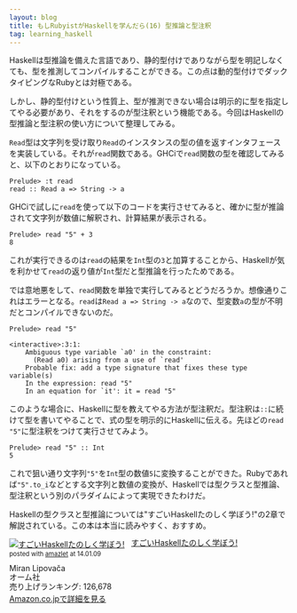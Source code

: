 ```yaml
---
layout: blog
title: もしRubyistがHaskellを学んだら(16) 型推論と型注釈
tag: learning_haskell
---
```




Haskellは型推論を備えた言語であり、静的型付けでありながら型を明記しなくても、型を推測してコンパイルすることができる。この点は動的型付けでダックタイピングなRubyとは対極である。

しかし、静的型付けという性質上、型が推測できない場合は明示的に型を指定してやる必要があり、それをするのが型注釈という機能である。今回はHaskellの型推論と型注釈の使い方について整理してみる。

`Read`型は文字列を受け取り`Read`のインスタンスの型の値を返すインタフェースを実装している。それが`read`関数である。GHCiで`read`関数の型を確認してみると、以下のとおりになっている。

~~~~
Prelude> :t read
read :: Read a => String -> a
~~~~

GHCiで試しに`read`を使って以下のコードを実行させてみると、確かに型が推論されて文字列が数値に解釈され、計算結果が表示される。

~~~~
Prelude> read "5" + 3
8
~~~~

これが実行できるのは`read`の結果を`Int`型の`3`と加算することから、Haskellが気を利かせて`read`の返り値が`Int`型だと型推論を行ったためである。

では意地悪をして、`read`関数を単独で実行してみるとどうだろうか。想像通りこれはエラーとなる。`read`は`Read a => String -> a`なので、型変数`a`の型が不明だとコンパイルできないのだ。

~~~~
Prelude> read "5"

<interactive>:3:1:
    Ambiguous type variable `a0' in the constraint:
      (Read a0) arising from a use of `read'
    Probable fix: add a type signature that fixes these type variable(s)
    In the expression: read "5"
    In an equation for `it': it = read "5"
~~~~

このような場合に、Haskellに型を教えてやる方法が型注釈だ。型注釈は`::`に続けて型を書いてやることで、式の型を明示的にHaskellに伝える。先ほどの`read "5"`に型注釈をつけて実行させてみよう。

~~~~
Prelude> read "5" :: Int
5
~~~~

これで狙い通り文字列`"5"`を`Int`型の数値`5`に変換することができた。Rubyであれば`"5".to_i`などとする文字列と数値の変換が、Haskellでは型クラスと型推論、型注釈という別のパラダイムによって実現できたわけだ。

Haskellの型クラスと型推論については"すごいHaskellたのしく学ぼう!"の2章で解説されている。この本は本当に読みやすく、おすすめ。

<div class="amazlet-box" style="margin-bottom:0px;"><div class="amazlet-image" style="float:left;margin:0px 12px 1px 0px;"><a href="http://www.amazon.co.jp/exec/obidos/ASIN/4274068854/xmisao-22/ref=nosim/" name="amazletlink" target="_blank"><img src="http://ecx.images-amazon.com/images/I/51P6NdS4IGL._SL160_.jpg" alt="すごいHaskellたのしく学ぼう!" style="border: none;" /></a></div><div class="amazlet-info" style="line-height:120%; margin-bottom: 10px"><div class="amazlet-name" style="margin-bottom:10px;line-height:120%"><a href="http://www.amazon.co.jp/exec/obidos/ASIN/4274068854/xmisao-22/ref=nosim/" name="amazletlink" target="_blank">すごいHaskellたのしく学ぼう!</a><div class="amazlet-powered-date" style="font-size:80%;margin-top:5px;line-height:120%">posted with <a href="http://www.amazlet.com/" title="amazlet" target="_blank">amazlet</a> at 14.01.09</div></div><div class="amazlet-detail">Miran Lipovača <br />オーム社 <br />売り上げランキング: 126,678<br /></div><div class="amazlet-sub-info" style="float: left;"><div class="amazlet-link" style="margin-top: 5px"><a href="http://www.amazon.co.jp/exec/obidos/ASIN/4274068854/xmisao-22/ref=nosim/" name="amazletlink" target="_blank">Amazon.co.jpで詳細を見る</a></div></div></div><div class="amazlet-footer" style="clear: left"></div></div>
